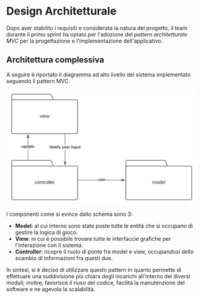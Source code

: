 # Design Architetturale
Dopo aver stabilito i requisiti e considerata la natura del progetto, il team durante il primo sprint ha optato per l'adozione
del _pattern architetturale MVC_ per la progettazione e l'implementazione dell'applicativo. 

## Architettura complessiva
A seguire è riportato il diagramma ad alto livello del sistema implementato seguendo il pattern MVC.

 <div align="center">
  <img src="../img/design_architetturale.svg" width="500" />
</div>

I componenti come si evince dallo schema sono 3:
- **Model**: al cui interno sono state poste tutte le entità che si occupano di gestire la logica di gioco.
- **View**: in cui è possibile trovare tutte le interfaccie grafiche per l'interazione con il sistema.
- **Controller**: ricopre il ruolo di ponte fra model e view, occupandosi dello scambio di informazioni fra questi due.

In sintesi, si è deciso di utilizzare questo pattern in quanto permette di effettuare una suddivisione più chiara degli incarichi
all'interno dei diversi moduli; inoltre, favorisce il riuso del codice, facilita la manutenzione del software e ne agevola la scalabilità.


